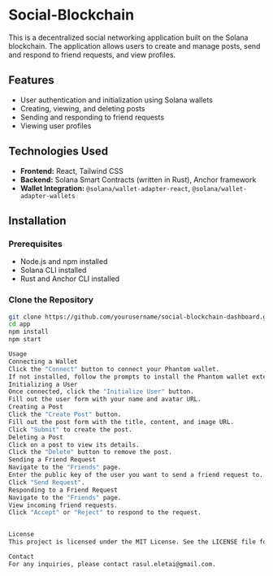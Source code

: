 # Social-Blockchain

This is a decentralized social networking application built on the Solana blockchain. The application allows users to create and manage posts, send and respond to friend requests, and view profiles.

## Features

- User authentication and initialization using Solana wallets
- Creating, viewing, and deleting posts
- Sending and responding to friend requests
- Viewing user profiles

## Technologies Used

- **Frontend:** React, Tailwind CSS
- **Backend:** Solana Smart Contracts (written in Rust), Anchor framework
- **Wallet Integration:** `@solana/wallet-adapter-react`, `@solana/wallet-adapter-wallets`

## Installation

### Prerequisites

- Node.js and npm installed
- Solana CLI installed
- Rust and Anchor CLI installed

### Clone the Repository

```bash
git clone https://github.com/yourusername/social-blockchain-dashboard.git
cd app
npm install
npm start

Usage
Connecting a Wallet
Click the "Connect" button to connect your Phantom wallet.
If not installed, follow the prompts to install the Phantom wallet extension.
Initializing a User
Once connected, click the "Initialize User" button.
Fill out the user form with your name and avatar URL.
Creating a Post
Click the "Create Post" button.
Fill out the post form with the title, content, and image URL.
Click "Submit" to create the post.
Deleting a Post
Click on a post to view its details.
Click the "Delete" button to remove the post.
Sending a Friend Request
Navigate to the "Friends" page.
Enter the public key of the user you want to send a friend request to.
Click "Send Request".
Responding to a Friend Request
Navigate to the "Friends" page.
View incoming friend requests.
Click "Accept" or "Reject" to respond to the request.


License
This project is licensed under the MIT License. See the LICENSE file for details.

Contact
For any inquiries, please contact rasul.eletai@gmail.com.
